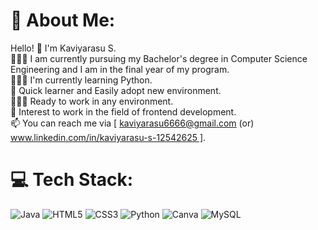 # 💫 About Me:
Hello! 👋 I'm Kaviyarasu S. <br>👨🏻‍🎓 I am currently pursuing my Bachelor's degree in Computer Science Engineering and I am in the final year of my program.<br>🧑🏻‍💻 I'm currently learning Python.<br>📖 Quick learner and Easily adopt new environment.<br>👷🏻‍♂️ Ready to work in any environment.<br>🛜 Interest to work in the field of frontend development.<br>📫 You can reach me via [ kaviyarasu6666@gmail.com (or) www.linkedin.com/in/kaviyarasu-s-12542625 ].


# 💻 Tech Stack:
 ![Java](https://img.shields.io/badge/java-%23ED8B00.svg?style=for-the-badge&logo=java&logoColor=white) ![HTML5](https://img.shields.io/badge/html5-%23E34F26.svg?style=for-the-badge&logo=html5&logoColor=white) ![CSS3](https://img.shields.io/badge/css3-%231572B6.svg?style=for-the-badge&logo=css3&logoColor=white) ![Python](https://img.shields.io/badge/python-3670A0?style=for-the-badge&logo=python&logoColor=ffdd54) ![Canva](https://img.shields.io/badge/Canva-%2300C4CC.svg?style=for-the-badge&logo=Canva&logoColor=white) ![MySQL](https://img.shields.io/badge/mysql-%2300f.svg?style=for-the-badge&logo=mysql&logoColor=white)



<!-- Proudly created with GPRM ( https://gprm.itsvg.in ) -->
